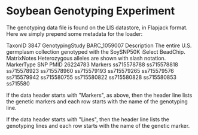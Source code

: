 # Soybean Genotyping Experiment

The genotyping data file is found on the LIS datastore, in Flapjack format. Here we simply prepend some metadata for the loader:

TaxonID	3847
GenotypingStudy	BARC_1059007
Description	The entire U.S. germplasm collection genotyped with the SoySNP50K iSelect BeadChip.
MatrixNotes	Heterozygous alleles are shown with slash notation.
MarkerType	SNP
PMID	26224783
Markers	ss715578788	ss715578818	ss715578923	ss715578960	ss715579193	ss715579265	ss715579576	ss715579942	ss715580755	ss715580822	ss715580828	ss715580853	ss715580

If the data header starts with "Markers", as above, then the header line lists the genetic markers and each row starts with the name of the genotyping line.

If the data header starts with "Lines", then the header line lists the genotyping lines and each row starts with the name of the genetic marker.
